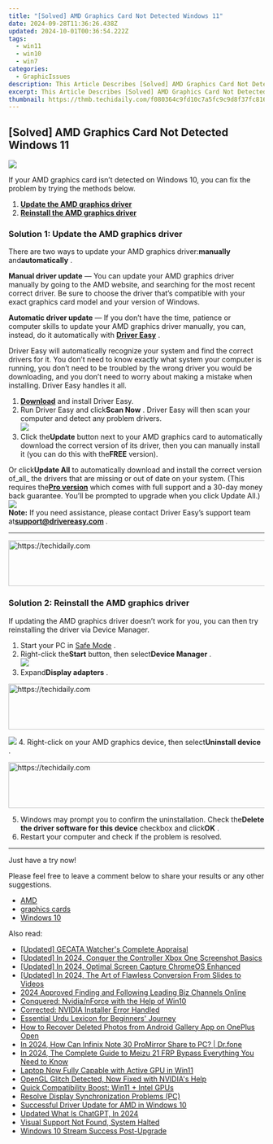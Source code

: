 ```yaml
---
title: "[Solved] AMD Graphics Card Not Detected Windows 11"
date: 2024-09-28T11:36:26.438Z
updated: 2024-10-01T00:36:54.222Z
tags:
  - win11
  - win10
  - win7
categories:
  - GraphicIssues
description: This Article Describes [Solved] AMD Graphics Card Not Detected Windows 11
excerpt: This Article Describes [Solved] AMD Graphics Card Not Detected Windows 11
thumbnail: https://thmb.techidaily.com/f080364c9fd10c7a5fc9c9d8f37fc816490a2b5446a3998c55dc9f0ed4866d4c.jpg
---
```


## [Solved] AMD Graphics Card Not Detected Windows 11

![](https://images.drivereasy.com/wp-content/uploads/2018/10/img_5bd02f740ef05.png) 

 If your AMD graphics card isn’t detected on Windows 10, you can fix the problem by trying the methods below.

1. [**Update the AMD graphics driver**](https://tools.techidaily.com/drivereasy/download/)
2. [**Reinstall the AMD graphics driver**](https://tools.techidaily.com/drivereasy/download/)

###  Solution 1: Update the AMD graphics driver

 There are two ways to update your AMD graphics driver:**manually** and**automatically** .

**Manual driver update** — You can update your AMD graphics driver manually by going to the AMD website, and searching for the most recent correct driver. Be sure to choose the driver that’s compatible with your exact graphics card model and your version of Windows.

**Automatic driver update** — If you don’t have the time, patience or computer skills to update your AMD graphics driver manually, you can, instead, do it automatically with **[Driver Easy](https://tools.techidaily.com/drivereasy/download/)**  .

 Driver Easy will automatically recognize your system and find the correct drivers for it. You don’t need to know exactly what system your computer is running, you don’t need to be troubled by the wrong driver you would be downloading, and you don’t need to worry about making a mistake when installing. Driver Easy handles it all.

1. **[Download](https://tools.techidaily.com/drivereasy/download/)**  and install Driver Easy.
2. Run Driver Easy and click**Scan Now** . Driver Easy will then scan your computer and detect any problem drivers.  
![](https://images.drivereasy.com/wp-content/uploads/2018/10/img_5bd041846a45f.jpg)
3. Click the**Update** button next to your AMD graphics card to automatically download the correct version of its driver, then you can manually install it (you can do this with the**FREE** version).  
    
 Or click**Update All** to automatically download and install the correct version of_all_ the drivers that are missing or out of date on your system. (This requires the[**Pro version**](https://tools.techidaily.com/drivereasy/download/) which comes with full support and a 30-day money back guarantee. You’ll be prompted to upgrade when you click Update All.)  
![](https://images.drivereasy.com/wp-content/uploads/2018/10/img_5bd041e7c6c5d.jpg)  
**Note:** If you need assistance, please contact Driver Easy’s support team at**support@drivereasy.com** .

---

<!-- affiliate ads begin -->
<a href="https://appsumo.8odi.net/c/5597632/2082526/7443" target="_top" id="2082526">
  <img src="//a.impactradius-go.com/display-ad/7443-2082526" border="0" alt="https://techidaily.com" width="728" height="90"/>
</a>
<img height="0" width="0" src="https://appsumo.8odi.net/i/5597632/2082526/7443" style="position:absolute;visibility:hidden;" border="0" />
<!-- affiliate ads end -->

###  Solution 2: Reinstall the AMD graphics driver

 If updating the AMD graphics driver doesn’t work for you, you can then try reinstalling the driver via Device Manager.

1. Start your PC in [Safe Mode](https://tools.techidaily.com/drivereasy/download/) .
2. Right-click the**Start** button, then select**Device Manager** .  
![](https://images.drivereasy.com/wp-content/uploads/2018/10/img_5bd0466830d79.jpg)
3. Expand**Display adapters** .  

<!-- affiliate ads begin -->
<a href="https://aligracehair.sjv.io/c/5597632/1886073/19272" target="_top" id="1886073">
  <img src="//a.impactradius-go.com/display-ad/19272-1886073" border="0" alt="https://techidaily.com" width="728" height="90"/>
</a>
<img height="0" width="0" src="https://aligracehair.sjv.io/i/5597632/1886073/19272" style="position:absolute;visibility:hidden;" border="0" />
<!-- affiliate ads end -->

![](https://images.drivereasy.com/wp-content/uploads/2018/10/img_5bd0472246a2b.jpg)
4. Right-click on your AMD graphics device, then select**Uninstall device** .

<!-- affiliate ads begin -->
<a href="https://ephamedtechinc.pxf.io/c/5597632/2137219/26400" target="_top" id="2137219">
  <img src="//a.impactradius-go.com/display-ad/26400-2137219" border="0" alt="https://techidaily.com" width="728" height="90"/>
</a>
<img height="0" width="0" src="https://ephamedtechinc.pxf.io/i/5597632/2137219/26400" style="position:absolute;visibility:hidden;" border="0" />
<!-- affiliate ads end -->

5. Windows may prompt you to confirm the uninstallation. Check the**Delete the driver software for this device** checkbox and click**OK** .
6. Restart your computer and check if the problem is resolved.

---

Just have a try now!

 Please feel free to leave a comment below to share your results or any other suggestions.

* [AMD](https://tools.techidaily.com/drivereasy/download/)
* [graphics cards](https://tools.techidaily.com/drivereasy/download/)
* [Windows 10](https://tools.techidaily.com/drivereasy/download/)

<ins class="adsbygoogle"
     style="display:block"
     data-ad-format="autorelaxed"
     data-ad-client="ca-pub-7571918770474297"
     data-ad-slot="1223367746"></ins>

<ins class="adsbygoogle"
     style="display:block"
     data-ad-client="ca-pub-7571918770474297"
     data-ad-slot="8358498916"
     data-ad-format="auto"
     data-full-width-responsive="true"></ins>

<span class="atpl-alsoreadstyle">Also read:</span>
<div><ul>
<li><a href="https://screen-video-capture.techidaily.com/updated-gecata-watchers-complete-appraisal/"><u>[Updated] GECATA Watcher's Complete Appraisal</u></a></li>
<li><a href="https://remote-screen-capture.techidaily.com/updated-in-2024-conquer-the-controller-xbox-one-screenshot-basics/"><u>[Updated] In 2024, Conquer the Controller Xbox One Screenshot Basics</u></a></li>
<li><a href="https://on-screen-recording.techidaily.com/updated-in-2024-optimal-screen-capture-chromeos-enhanced/"><u>[Updated] In 2024, Optimal Screen Capture ChromeOS Enhanced</u></a></li>
<li><a href="https://on-screen-recording.techidaily.com/updated-in-2024-the-art-of-flawless-conversion-from-slides-to-videos/"><u>[Updated] In 2024, The Art of Flawless Conversion From Slides to Videos</u></a></li>
<li><a href="https://youtube-help.techidaily.com/2024-approved-finding-and-following-leading-biz-channels-online/"><u>2024 Approved Finding and Following Leading Biz Channels Online</u></a></li>
<li><a href="https://graphic-issues.techidaily.com/conquered-nvidianforce-with-the-help-of-win10/"><u>Conquered: Nvidia/nForce with the Help of Win10</u></a></li>
<li><a href="https://graphic-issues.techidaily.com/corrected-nvidia-installer-error-handled/"><u>Corrected: NVIDIA Installer Error Handled</u></a></li>
<li><a href="https://mondly-stories.techidaily.com/essential-urdu-lexicon-for-beginners-journey/"><u>Essential Urdu Lexicon for Beginners' Journey</u></a></li>
<li><a href="https://blog-min.techidaily.com/how-to-recover-deleted-photos-from-android-gallery-app-on-oneplus-open-by-stellar-photo-recovery-android-mobile-photo-recover/"><u>How to Recover Deleted Photos from Android Gallery App on OnePlus Open</u></a></li>
<li><a href="https://screen-mirror.techidaily.com/in-2024-how-can-infinix-note-30-promirror-share-to-pc-drfone-by-drfone-android/"><u>In 2024, How Can Infinix Note 30 ProMirror Share to PC? | Dr.fone</u></a></li>
<li><a href="https://android-frp.techidaily.com/in-2024-the-complete-guide-to-meizu-21-frp-bypass-everything-you-need-to-know-by-drfone-android/"><u>In 2024, The Complete Guide to Meizu 21 FRP Bypass Everything You Need to Know</u></a></li>
<li><a href="https://graphic-issues.techidaily.com/laptop-now-fully-capable-with-active-gpu-in-win11/"><u>Laptop Now Fully Capable with Active GPU in Win11</u></a></li>
<li><a href="https://graphic-issues.techidaily.com/opengl-glitch-detected-now-fixed-with-nvidias-help/"><u>OpenGL Glitch Detected, Now Fixed with NVIDIA's Help</u></a></li>
<li><a href="https://graphic-issues.techidaily.com/quick-compatibility-boost-win11-plus-intel-gpus/"><u>Quick Compatibility Boost: Win11 + Intel GPUs</u></a></li>
<li><a href="https://graphic-issues.techidaily.com/resolve-display-synchronization-problems-pc/"><u>Resolve Display Synchronization Problems (PC)</u></a></li>
<li><a href="https://graphic-issues.techidaily.com/successful-driver-update-for-amd-in-windows-10/"><u>Successful Driver Update for AMD in Windows 10</u></a></li>
<li><a href="https://ai-topics.techidaily.com/updated-what-is-chatgpt-in-2024/"><u>Updated What Is ChatGPT, In 2024</u></a></li>
<li><a href="https://graphic-issues.techidaily.com/visual-support-not-found-system-halted/"><u>Visual Support Not Found, System Halted</u></a></li>
<li><a href="https://graphic-issues.techidaily.com/windows-10-stream-success-post-upgrade/"><u>Windows 10 Stream Success Post-Upgrade</u></a></li>
</ul></div>

